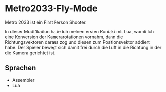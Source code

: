 # Metro2033-Fly-Mode

Metro 2033 ist ein First Person Shooter.

In dieser Modifikation hatte ich meinen ersten Kontakt mit Lua, womit
ich eine Konversion der Kamerarotationen vornahm, dann die Richtungsvektoren daraus
zog und diesen zum Positionsvektor addiert habe.
Der Spieler bewegt sich damit frei durch die Luft in die Richtung in der die Kamera
gerichtet ist.

## Sprachen
- Assembler
- Lua

